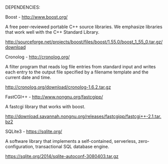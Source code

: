 
DEPENDENCIES:


Boost - http://www.boost.org/

A free peer-reviewed portable C++ source libraries. We emphasize libraries that work well with the C++ Standard Library.

http://sourceforge.net/projects/boost/files/boost/1.55.0/boost_1_55_0.tar.gz/download


Cronolog - http://cronolog.org/

A filter program that reads log file entries from standard input and writes each entry to the output file specified by a filename template and the current date and time.

http://cronolog.org/download/cronolog-1.6.2.tar.gz


FastCGI++ - http://www.nongnu.org/fastcgipp/

A fastcgi library that works with boost.

http://download.savannah.nongnu.org/releases/fastcgipp/fastcgi++-2.1.tar.bz2


SQLite3 - https://sqlite.org/

A software library that implements a self-contained, serverless, zero-configuration, transactional SQL database engine.

https://sqlite.org/2014/sqlite-autoconf-3080403.tar.gz
